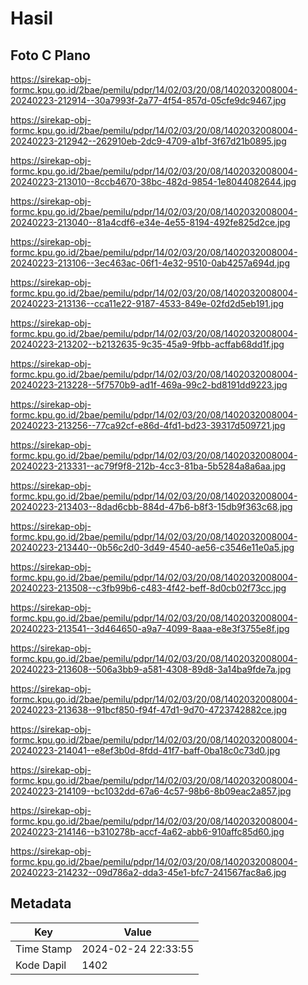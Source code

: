 # Hasil

## Foto C Plano

https://sirekap-obj-formc.kpu.go.id/2bae/pemilu/pdpr/14/02/03/20/08/1402032008004-20240223-212914--30a7993f-2a77-4f54-857d-05cfe9dc9467.jpg

https://sirekap-obj-formc.kpu.go.id/2bae/pemilu/pdpr/14/02/03/20/08/1402032008004-20240223-212942--262910eb-2dc9-4709-a1bf-3f67d21b0895.jpg

https://sirekap-obj-formc.kpu.go.id/2bae/pemilu/pdpr/14/02/03/20/08/1402032008004-20240223-213010--8ccb4670-38bc-482d-9854-1e8044082644.jpg

https://sirekap-obj-formc.kpu.go.id/2bae/pemilu/pdpr/14/02/03/20/08/1402032008004-20240223-213040--81a4cdf6-e34e-4e55-8194-492fe825d2ce.jpg

https://sirekap-obj-formc.kpu.go.id/2bae/pemilu/pdpr/14/02/03/20/08/1402032008004-20240223-213106--3ec463ac-06f1-4e32-9510-0ab4257a694d.jpg

https://sirekap-obj-formc.kpu.go.id/2bae/pemilu/pdpr/14/02/03/20/08/1402032008004-20240223-213136--cca11e22-9187-4533-849e-02fd2d5eb191.jpg

https://sirekap-obj-formc.kpu.go.id/2bae/pemilu/pdpr/14/02/03/20/08/1402032008004-20240223-213202--b2132635-9c35-45a9-9fbb-acffab68dd1f.jpg

https://sirekap-obj-formc.kpu.go.id/2bae/pemilu/pdpr/14/02/03/20/08/1402032008004-20240223-213228--5f7570b9-ad1f-469a-99c2-bd8191dd9223.jpg

https://sirekap-obj-formc.kpu.go.id/2bae/pemilu/pdpr/14/02/03/20/08/1402032008004-20240223-213256--77ca92cf-e86d-4fd1-bd23-39317d509721.jpg

https://sirekap-obj-formc.kpu.go.id/2bae/pemilu/pdpr/14/02/03/20/08/1402032008004-20240223-213331--ac79f9f8-212b-4cc3-81ba-5b5284a8a6aa.jpg

https://sirekap-obj-formc.kpu.go.id/2bae/pemilu/pdpr/14/02/03/20/08/1402032008004-20240223-213403--8dad6cbb-884d-47b6-b8f3-15db9f363c68.jpg

https://sirekap-obj-formc.kpu.go.id/2bae/pemilu/pdpr/14/02/03/20/08/1402032008004-20240223-213440--0b56c2d0-3d49-4540-ae56-c3546e11e0a5.jpg

https://sirekap-obj-formc.kpu.go.id/2bae/pemilu/pdpr/14/02/03/20/08/1402032008004-20240223-213508--c3fb99b6-c483-4f42-beff-8d0cb02f73cc.jpg

https://sirekap-obj-formc.kpu.go.id/2bae/pemilu/pdpr/14/02/03/20/08/1402032008004-20240223-213541--3d464650-a9a7-4099-8aaa-e8e3f3755e8f.jpg

https://sirekap-obj-formc.kpu.go.id/2bae/pemilu/pdpr/14/02/03/20/08/1402032008004-20240223-213608--506a3bb9-a581-4308-89d8-3a14ba9fde7a.jpg

https://sirekap-obj-formc.kpu.go.id/2bae/pemilu/pdpr/14/02/03/20/08/1402032008004-20240223-213638--91bcf850-f94f-47d1-9d70-4723742882ce.jpg

https://sirekap-obj-formc.kpu.go.id/2bae/pemilu/pdpr/14/02/03/20/08/1402032008004-20240223-214041--e8ef3b0d-8fdd-41f7-baff-0ba18c0c73d0.jpg

https://sirekap-obj-formc.kpu.go.id/2bae/pemilu/pdpr/14/02/03/20/08/1402032008004-20240223-214109--bc1032dd-67a6-4c57-98b6-8b09eac2a857.jpg

https://sirekap-obj-formc.kpu.go.id/2bae/pemilu/pdpr/14/02/03/20/08/1402032008004-20240223-214146--b310278b-accf-4a62-abb6-910affc85d60.jpg

https://sirekap-obj-formc.kpu.go.id/2bae/pemilu/pdpr/14/02/03/20/08/1402032008004-20240223-214232--09d786a2-dda3-45e1-bfc7-241567fac8a6.jpg


## Metadata

| Key        | Value               |
| ---------- | ------------------- |
| Time Stamp | 2024-02-24 22:33:55 |
| Kode Dapil | 1402                |




